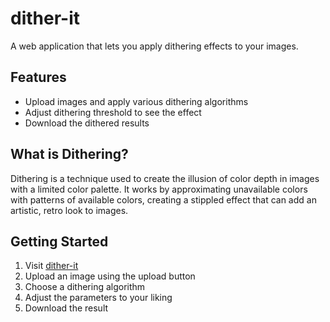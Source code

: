 # dither-it
 
A web application that lets you apply dithering effects to your images.

## Features

- Upload images and apply various dithering algorithms
- Adjust dithering threshold to see the effect
- Download the dithered results

## What is Dithering?

Dithering is a technique used to create the illusion of color depth in images with a limited color palette. It works by approximating unavailable colors with patterns of available colors, creating a stippled effect that can add an artistic, retro look to images.

## Getting Started

1. Visit [dither-it](https://dither-it.onrender.com)
2. Upload an image using the upload button
3. Choose a dithering algorithm
4. Adjust the parameters to your liking
5. Download the result